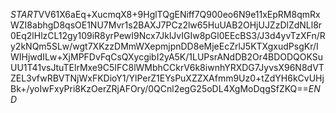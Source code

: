 $START$VV61X6aEq+XucmqX8+9HglTQgENiff7Q900eo6N9e11xEpRM8qmRxWZI8abhgD8qsOE1NU7Mvr1s2BAXJ7PCz2lw65HuUAB2OHjUJZzDlZdNLl8r0Eq2lHlzCL12gy109iR8yrPewI9Ncx7JklJvIGIw8pGl0EEcBS3/J3d4yvTzXFn/Ry2kNQm5SLw/wgt7XKzzDMmWXepmjpnDD8eMjeEcZrlJ5KTXgxudPsgKr/IWIHjwdILw+XjMPFDvFqCsQXycgibI2yA5K/1LUPsrANdDB2Or4BDODQOKSuUU1T41vsJtuTElrMxe9C5IFC8lWMbhCCkrV6k8iwnhYRXDG7JyvsX96N8dVTZEL3vfwRBVTNjWxFKDioY1/YlPerZ1EYsPuXZZXAfmm9Uz0+tZdYH6kCvUHjBk+/yoIwFxyPri8KzOerZRjAFOry/0QCnl2egG25oDL4XgMoDqgSfZKQ==$END$
